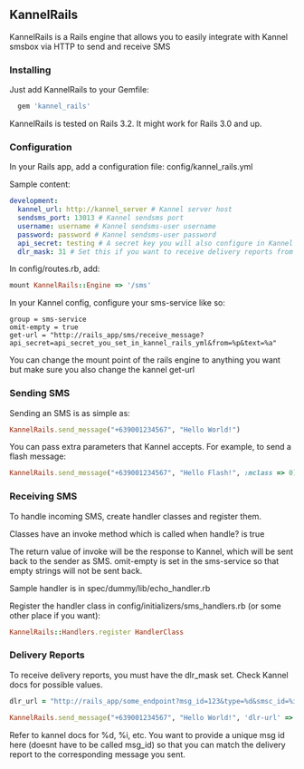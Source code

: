 ## KannelRails

KannelRails is a Rails engine that allows you to easily integrate with Kannel smsbox via HTTP to send and receive SMS

### Installing

Just add KannelRails to your Gemfile:

```ruby
  gem 'kannel_rails'
```

KannelRails is tested on Rails 3.2. It might work for Rails 3.0 and up.

### Configuration

In your Rails app, add a configuration file: config/kannel_rails.yml

Sample content:

```yaml
development:
  kannel_url: http://kannel_server # Kannel server host
  sendsms_port: 13013 # Kannel sendsms port
  username: username # Kannel sendsms-user username
  password: password # Kannel sendsms-user password
  api_secret: testing # A secret key you will also configure in Kannel for extra security
  dlr_mask: 31 # Set this if you want to receive delivery reports from Kannel.
```

In config/routes.rb, add:

```ruby
mount KannelRails::Engine => '/sms'
```

In your Kannel config, configure your sms-service like so:

```
group = sms-service
omit-empty = true
get-url = "http://rails_app/sms/receive_message?api_secret=api_secret_you_set_in_kannel_rails_yml&from=%p&text=%a"
```

You can change the mount point of the rails engine to anything you want but make sure you also change the kannel get-url

### Sending SMS

Sending an SMS is as simple as:

```ruby
KannelRails.send_message("+639001234567", "Hello World!")
```

You can pass extra parameters that Kannel accepts. For example, to send a flash message:

```ruby
KannelRails.send_message("+639001234567", "Hello Flash!", :mclass => 0)
```

### Receiving SMS

To handle incoming SMS, create handler classes and register them.

Classes have an invoke method which is called when handle? is true

The return value of invoke will be the response to Kannel, which will be sent back to the sender as SMS. omit-empty is set in the sms-service so that empty strings will not be sent back.

Sample handler is in spec/dummy/lib/echo_handler.rb

Register the handler class in config/initializers/sms_handlers.rb (or some other place if you want):

```ruby
KannelRails::Handlers.register HandlerClass
```

### Delivery Reports

To receive delivery reports, you must have the dlr_mask set. Check Kannel docs for possible values.

```ruby
dlr_url = "http://rails_app/some_endpoint?msg_id=123&type=%d&smsc_id=%i"

KannelRails.send_message("+639001234567", "Hello World!", 'dlr-url' => dlr_url)
```

Refer to kannel docs for %d, %i, etc. You want to provide a unique msg id here (doesnt have to be called msg_id) so that you can match the delivery report to the corresponding message you sent.
